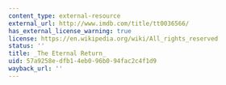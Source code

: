 ```yaml
---
content_type: external-resource
external_url: http://www.imdb.com/title/tt0036566/
has_external_license_warning: true
license: https://en.wikipedia.org/wiki/All_rights_reserved
status: ''
title: _The Eternal Return_
uid: 57a9258e-dfb1-4eb0-96b0-94fac2c4f1d9
wayback_url: ''
---
```

